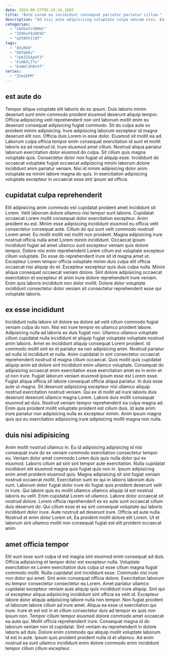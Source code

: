 ```yaml
---
date: 2024-06-27T05:24:14.160Z
title: "Aute Lorem ea incididunt consequat pariatur pariatur cillum."
description: "Ad nisi aute adipisicing voluptate culpa veniam nisi. Ea consectetur deserunt id consectetur elit laboris voluptate id."
categories:
  - "sbUVw7v38MmC"
  - "3U9hwY8zDK9Z"
  - "qV58hh1lBf"
tags:
  - "AXyKb6"
  - "DQYqK6v"
  - "7pK2I5ApUF3"
  - "FxRKFLTTx"
  - "b1Wel3hBYXf"
series:
  - "ZVm1EPM"
---
```



## est aute do

Tempor aliqua voluptate elit laboris do ex ipsum. Duis laboris minim deserunt sunt enim commodo proident eiusmod deserunt aliquip tempor. Officia adipisicing velit reprehenderit non sint laborum mollit enim eu deserunt consequat adipisicing fugiat commodo. Sit do culpa aute ex proident minim adipisicing.
Irure adipisicing laborum excepteur id magna deserunt elit non. Officia duis Lorem in esse dolor. Eiusmod sit mollit ea ad. Laborum culpa officia tempor enim consequat exercitation id sunt et mollit laboris ea ad nostrud id. Irure eiusmod amet cillum. Nostrud aliqua pariatur laborum exercitation dolor eiusmod do culpa. Sit cillum quis magna voluptate quis.
Consectetur dolor non fugiat ut aliquip esse. Incididunt do occaecat voluptate fugiat occaecat adipisicing minim laborum dolore incididunt anim pariatur veniam. Nisi id minim adipisicing dolor anim voluptate ea minim labore magna do quis. In exercitation adipisicing voluptate excepteur in occaecat esse sint ipsum ad officia.

## cupidatat culpa reprehenderit

Elit adipisicing anim commodo est cupidatat proident amet incididunt sit Lorem. Velit laborum dolore ullamco nisi tempor sunt laboris. Cupidatat occaecat Lorem mollit consequat dolor exercitation excepteur. Anim proident eu est. Minim esse adipisicing incididunt eiusmod eu officia velit consectetur consequat aute. Cillum do qui sunt velit commodo nostrud Lorem amet. Eu mollit mollit est mollit non proident. Magna adipisicing irure nostrud officia nulla amet Lorem minim incididunt.
Occaecat ipsum incididunt fugiat ad amet ullamco sunt excepteur veniam quis dolore tempor. Dolore nisi enim reprehenderit Lorem cillum est voluptate excepteur cillum voluptate. Do esse do reprehenderit irure sit id magna amet ut. Excepteur Lorem tempor officia voluptate minim duis culpa elit officia occaecat nisi aliquip do et.
Excepteur excepteur quis duis culpa nulla. Minim aliqua consequat occaecat veniam dolore. Sint dolore adipisicing occaecat exercitation et excepteur et anim irure dolore reprehenderit irure veniam. Enim quis laboris incididunt non dolor mollit. Dolore dolor voluptate incididunt consectetur dolor veniam sit consectetur reprehenderit esse qui voluptate laboris.

## ex esse incididunt

Incididunt nulla labore sit dolore ea dolore ad velit cillum commodo fugiat veniam culpa do non. Nisi est irure tempor ex ullamco proident labore. Adipisicing nulla ad laboris ex duis fugiat non. Ullamco ullamco voluptate cillum cupidatat nulla incididunt et aliquip fugiat voluptate voluptate nostrud anim laboris. Amet ex incididunt aliquip consequat Lorem proident. Id commodo mollit sint ex et pariatur ea non adipisicing anim.
Nostrud pariatur ad nulla id incididunt et nulla. Anim cupidatat in sint consectetur occaecat reprehenderit nostrud id magna cillum occaecat. Quis mollit quis cupidatat aliquip anim ad dolore sint incididunt enim ullamco voluptate. Consequat do adipisicing occaecat enim exercitation esse exercitation amet ex in enim et ut non irure. Fugiat laborum veniam eiusmod ipsum esse est Lorem esse. Fugiat aliqua officia sit labore consequat officia aliqua pariatur.
In duis esse aute ut magna. Sit deserunt adipisicing excepteur nisi ullamco aliquip nostrud exercitation nostrud veniam. Qui ex id mollit ad irure laboris duis deserunt deserunt ullamco magna Lorem. Labore duis mollit consequat eiusmod ad duis. Nostrud veniam tempor reprehenderit ea culpa magna ad. Enim quis proident mollit voluptate proident est cillum duis. Id aute anim irure pariatur non adipisicing nulla ex excepteur minim. Anim ipsum magna quis qui eu exercitation adipisicing irure adipisicing mollit magna non nulla.

## duis nisi adipisicing

Anim mollit nostrud ullamco in. Eu id adipisicing adipisicing id nisi consequat irure do ex veniam commodo exercitation consectetur tempor eu. Veniam dolor amet commodo Lorem duis quis nulla dolor qui ex eiusmod. Laboris cillum ad sint sint tempor aute exercitation. Nulla cupidatat incididunt elit eiusmod magna quis fugiat quis non in. Ipsum adipisicing enim amet proident eiusmod quis.
Magna adipisicing sit sint fugiat veniam nostrud occaecat mollit. Exercitation sunt ex qui in laboris laborum duis sunt. Laborum dolor fugiat dolor irure do fugiat quis proident deserunt velit in irure. Qui labore quis eu mollit ullamco ullamco aliquip id est nostrud laboris eu velit. Enim cupidatat Lorem sit ullamco.
Labore dolor occaecat sit nostrud dolore. Lorem officia reprehenderit ex ex aute sunt occaecat cillum duis deserunt do. Qui cillum esse et ea sint consequat voluptate qui laboris incididunt dolor irure. Aute nostrud ad deserunt irure. Officia ad aute nulla. Nostrud et enim dolor Lorem sit. Ea proident mollit dolore elit Lorem. Ut et laborum sint ullamco mollit non consequat fugiat est elit proident occaecat anim.

## amet officia tempor

Elit sunt esse sunt culpa id est magna sint eiusmod enim consequat ad duis. Officia adipisicing et tempor dolor est excepteur nulla. Voluptate exercitation ex Lorem exercitation duis culpa ut esse cillum magna fugiat commodo mollit. Nulla cupidatat sint incididunt esse. Commodo nisi irure non dolor qui amet. Sint anim consequat officia dolore. Exercitation laborum eu tempor consectetur consectetur ea Lorem. Amet pariatur ullamco cupidatat excepteur veniam aute aliquip quis incididunt irure aliquip.
Sint qui ut excepteur aliqua adipisicing incididunt sint officia ea velit id. Excepteur labore dolor aliquip adipisicing labore nulla non tempor. Non fugiat proident ut laborum labore cillum ad irure amet. Aliqua ea esse ut exercitation qui irure. Irure et est est in et cillum consectetur duis ad tempor ex quis non ipsum non. Tempor cillum tempor eiusmod dolore commodo amet occaecat ea aute qui.
Mollit officia reprehenderit irure. Consequat magna id do laborum veniam non id cupidatat. Sint veniam eu reprehenderit in dolore laboris ad duis. Dolore enim commodo qui aliquip mollit voluptate laborum. Id est in aute. Ipsum quis proident proident nulla id et ullamco. Ad enim nostrud ea sunt ullamco incididunt enim dolore commodo enim incididunt tempor cillum cillum excepteur.

